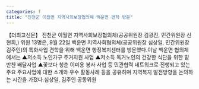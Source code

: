 ```yaml
---
categories: f
title: "진천군 이월면 지역사회보장협의체 백운면 견학 방문"
---
```

【더최고신문】 진천군 이월면 지역사회보장협의체(공공위원장 김광진, 민간위원장 신현희,) 위원 13명은, 9월 22일 백운면 지역사회협의체(공공위원장 심상일, 민간위원장 김주인)의 특화사업 견학을 위해 백운면 행정복지센터를 방문했다.이날 백운면 협의체에서는 ▲저소득 노인가구 주거지원 사업 ▲저소득 독거노인의 건강한 식단을 위한 밑반찬 배달사업 ▲꽃보다 청춘 이미용 봉사 사업 등 민관협력 네트워크로 진행되고 있는 주요 주요사업에 대한 소개와 우수 활동사례 등을 공유하며 지역복지 발전방향을 논의하는 시간을 가졌다.심상일, 김주인 공동위원